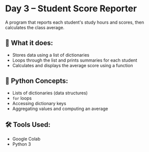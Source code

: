 # Day 3 – Student Score Reporter

A program that reports each student's study hours and scores, then calculates the class average.

## 🚀 What it does:
- Stores data using a list of dictionaries
- Loops through the list and prints summaries for each student
- Calculates and displays the average score using a function

## 🧠 Python Concepts:
- Lists of dictionaries (data structures)
- `for` loops
- Accessing dictionary keys
- Aggregating values and computing an average

## 🛠 Tools Used:
- Google Colab
- Python 3
